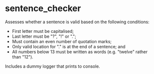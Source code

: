 # sentence_checker

Assesses whether a sentence is valid based on the following conditions:
- First letter must be capitalised;
- Last letter must be "?", "!" or ".";
- Must contain an even number of quotation marks;
- Only valid location for "." is at the end of a sentence; and
- All numbers below 13 must be written as words (e.g. "twelve" rather than "12").

Includes a dummy logger that prints to console.
